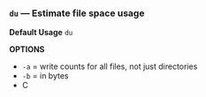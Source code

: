 ### `du` — Estimate file space usage

**Default Usage**
	`du` 

**OPTIONS**
- `-a` = write counts for all files, not just directories
- `-b` = in bytes
- C
